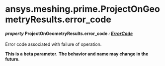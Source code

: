 <a id="ansys-meshing-prime-projectongeometryresults-error-code"></a>

# ansys.meshing.prime.ProjectOnGeometryResults.error_code

<a id="ansys.meshing.prime.ProjectOnGeometryResults.error_code"></a>

#### *property* ProjectOnGeometryResults.error_code *: [ErrorCode](ansys.meshing.prime.ErrorCode.md#ansys.meshing.prime.ErrorCode)*

Error code associated with failure of operation.

**This is a beta parameter**. **The behavior and name may change in the future**.

<!-- !! processed by numpydoc !! -->
